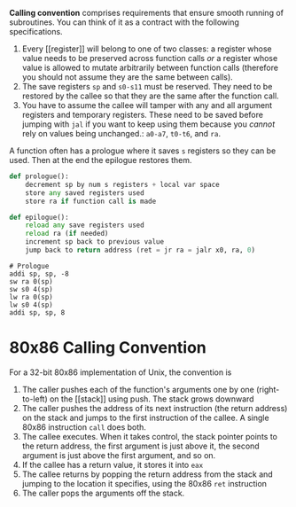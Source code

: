 **Calling convention** comprises requirements that ensure smooth running of subroutines. You can think of it as a contract with the following specifications.

1. Every [[register]] will belong to one of two classes: a register whose value needs to be preserved across function calls _or_ a register whose value is allowed to mutate arbitrarily between function calls (therefore you should not assume they are the same between calls).
2. The save registers `sp` and `s0-s11` must be reserved. They need to be restored by the callee so that they are the same after the function call.
3. You have to assume the callee will tamper with any and all argument registers and temporary registers.  These need to be saved before jumping with `jal` if you want to keep using them because you _cannot_ rely on values being unchanged.: `a0-a7`, `t0-t6`, and `ra`. 

A function often has a prologue where it saves `s` registers so they can be used. Then at the end the epilogue restores them.

```py
def prologue():
    decrement sp by num s registers + local var space
    store any saved registers used
    store ra if function call is made

def epilogue():
    reload any save registers used
    reload ra (if needed)
    increment sp back to previous value
    jump back to return address (ret = jr ra = jalr x0, ra, 0)
```

```
# Prologue
addi sp, sp, -8
sw ra 0(sp)
sw s0 4(sp)
lw ra 0(sp)
lw s0 4(sp)
addi sp, sp, 8
```

# 80x86 Calling Convention

For a 32-bit 80x86 implementation of Unix, the convention is

1. The caller pushes each of the function's arguments one by one (right-to-left) on the [[stack]] using push. The stack grows downward 
2. The caller pushes the address of its next instruction (the return address) on the stack and jumps to the first instruction of the callee. A single 80x86 instruction `call` does both.
3. The callee executes. When it takes control, the stack pointer points to the return address, the first argument is just above it, the second argument is just above the first argument, and so on.
4. If the callee has a return value, it stores it into `eax`
5. The callee returns by popping the return address from the stack and jumping to the location it specifies, using the 80x86 `ret` instruction
6. The caller pops the arguments off the stack.